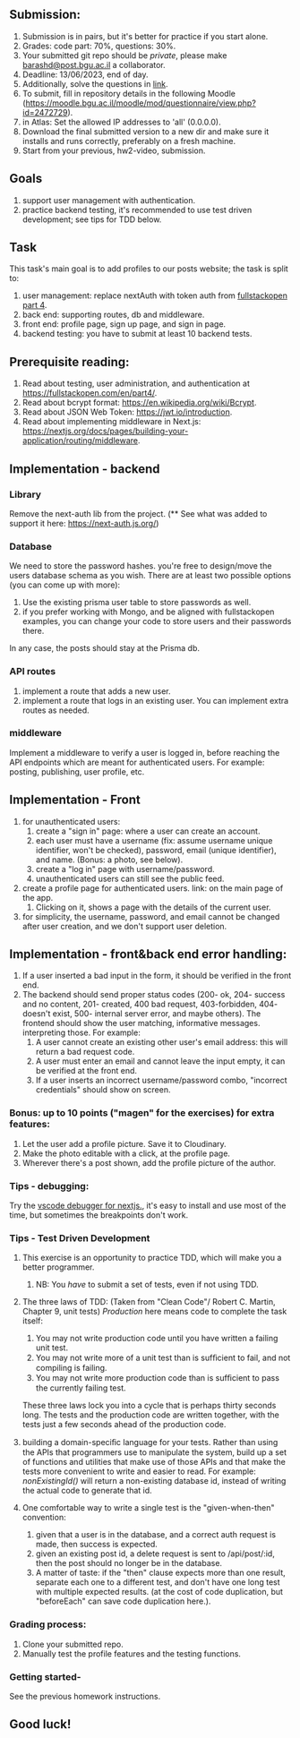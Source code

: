 ## Submission: 
1. Submission is in pairs, but it's better for practice if you start alone.
2. Grades: code part: 70%, questions: 30%.
3. Your submitted git repo should be *private*, please make barashd@post.bgu.ac.il a collaborator.
5. Deadline: 13/06/2023, end of day.
6. Additionally, solve the questions in [link]([https://www.notexists.bgu.ac.il/](https://docs.google.com/forms/d/e/1FAIpQLSfw-8MCLhnovDPNXt5hsBYmtV8-aXtKX80x-KRSJ9EpdknJ_A/viewform?usp=sf_link)).
7. To submit, fill in repository details in the following Moodle (https://moodle.bgu.ac.il/moodle/mod/questionnaire/view.php?id=2472729).
8. in Atlas: Set the allowed IP addresses to 'all' (0.0.0.0).
9. Download the final submitted version to a new dir and make sure it installs and runs correctly, preferably on a fresh machine.
10. Start from your previous, hw2-video, submission.

## Goals
1. support user management with authentication.
2. practice backend testing, it's recommended to use test driven development; see tips for TDD below.

## Task
This task's main goal is to add profiles to our posts website; the task is split to:
1. user management: replace nextAuth with token auth from [fullstackopen part 4](https://fullstackopen.com/en/part4/user_administration).
2. back end: supporting routes, db and middleware.
3. front end: profile page, sign up page, and sign in page.
4. backend testing: you have to submit at least 10 backend tests.

## Prerequisite reading:
1. Read about testing, user administration, and authentication at https://fullstackopen.com/en/part4/.
2. Read about bcrypt format: https://en.wikipedia.org/wiki/Bcrypt.
3. Read about JSON Web Token: https://jwt.io/introduction.
4. Read about implementing middleware in Next.js: https://nextjs.org/docs/pages/building-your-application/routing/middleware.

## Implementation - backend
### Library
Remove the next-auth lib from the project. (** See what was added to support it here: https://next-auth.js.org/)

### Database
We need to store the password hashes. you're free to design/move the users database schema as you wish. There are at least two possible options (you can come up with more):
 1. Use the existing prisma user table to store passwords as well.
 2. if you prefer working with Mongo, and be aligned with fullstackopen examples, you can change your code to store users and their passwords there.

In any case, the posts should stay at the Prisma db.
    
### API routes
1. implement a route that adds a new user.
2. implement a route that logs in an existing user.
You can implement extra routes as needed.

### middleware
Implement a middleware to verify a user is logged in, before reaching the API endpoints which are meant for authenticated users. For example: posting, publishing, user profile, etc. 


## Implementation - Front
1. for unauthenticated users:
    1. create a "sign in" page: where a user can create an account.
    2. each user must have a username (fix: assume username unique identifier, won't be checked), password, email (unique identifier), and name. (Bonus: a photo, see below).
    3. create a  "log in" page with username/password.
    4. unauthenticated users can still see the public feed.
2. create a profile page for authenticated users. link: on the main page of the app.
    1. Clicking on it, shows a page with the details of the current user.
3. for simplicity, the username, password, and email cannot be changed after user creation, and we don't support user deletion.

## Implementation - front&back end error handling:
1. If a user inserted a bad input in the form, it should be verified in the front end.
2. The backend should send proper status codes (200- ok, 204- success and no content, 201- created, 400 bad request, 403-forbidden, 404- doesn't exist, 500- internal server error, and maybe others). The frontend should show the user matching, informative messages. interpreting those. For example:
    1. A user cannot create an existing other user's email address: this will return a bad request code.
    2. A user must enter an email and cannot leave the input empty, it can be verified at the front end.
    3. If a user inserts an incorrect username/password combo, "incorrect credentials" should show on screen.

### Bonus: up to 10 points ("magen" for the exercises) for extra features:
1. Let the user add a profile picture. Save it to Cloudinary.
2. Make the photo editable with a click, at the profile page.
3. Wherever there's a post shown, add the profile picture of the author.

### Tips - debugging:
Try the [vscode debugger for nextjs.](https://nextjs.org/docs/pages/building-your-application/configuring/debugging), it's easy to install and use most of the time, but sometimes the breakpoints don't work.

### Tips - Test Driven Development 
1. This exercise is an opportunity to practice TDD, which will make you a better programmer.
    1. NB: You *have* to submit a set of tests, even if not using TDD.
2. The three laws of TDD: (Taken from "Clean Code"/ Robert C. Martin, Chapter 9, unit tests)
_Production_ here means code to complete the task itself:
    1. You may not write production code until you have written a failing unit test.
    2. You may not write more of a unit test than is sufﬁcient to fail, and not compiling is failing.
    3. You may not write more production code than is sufﬁcient to pass the currently failing test. 
    
    These three laws lock you into a cycle that is perhaps thirty seconds long. The tests and the production code are written together, with the tests just a few seconds ahead of the production code.
3. building a domain-speciﬁc language for your tests. Rather than using the APIs that programmers use to manipulate the system, build up a set of functions and utilities that make use of those APIs and that make the tests more convenient to write and easier to read. For example:
    _nonExistingId()_ will return a non-existing database id, instead of writing the actual code to generate that id.
4. One comfortable way to write a single test is the "given-when-then" convention:
    1. given that a user is in the database, and a correct auth request is made, then success is expected.
    2. given an existing post id, a delete request is sent to /api/post/:id, then the post should no longer be in the database.
    3. A matter of taste: if the "then" clause expects more than one result, separate each one to a different test, and don't have one long test with multiple expected results. (at the cost of code duplication, but "beforeEach" can save code duplication here.).


### Grading process:
1. Clone your submitted repo. 
2. Manually test the profile features and the testing functions.

### Getting started- 
See the previous homework instructions.

## Good luck!



